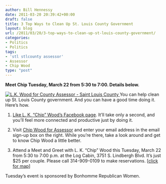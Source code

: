 ```yaml
---
author: Bill Hennessy
date: 2011-03-20 20:39:42+00:00
draft: false
title: 3 Top Ways to Clean Up St. Louis County Government
layout: blog
url: /2011/03/20/3-top-ways-to-clean-up-st-louis-county-government/
categories:
- Politics
- Politics
tags:
- 'stl stlcounty assessor'
- Assessor
- Chip Wood
type: "post"
---
```


**Meet Chip Tuesday, March 22 from 5:30 to 7:00. Details below.**

 

[![L.K. Wood for County Assessor - Saint Louis County](https://hennessysview.com/wp-content/uploads/2011/03/L.K.-Wood-for-County-Assessor-Saint-Louis-County_thumb1.png)
](https://hennessysview.com/wp-content/uploads/2011/03/L.K.-Wood-for-County-Assessor-Saint-Louis-County1.png)You can help clean up St. Louis County government. And you can have a good time doing it. Here’s how.

 

1. [Like L. K. “Chip” Wood’s Facebook page](https://www.facebook.com/pages/LK-Chip-Wood-Jr-Republican-Candidate-for-St-Louis-County-Assessor/139489309442263). It’ll take only a second, and you’ll feel more connected and productive just by doing it. 

 

2. Visit [Chip Wood for Assessor](https://www.chipwoodforassessor.com/index1.html) and enter your email address in the email sign-up box on the right. While you’re there, take a look around and get to know Chip Wood a little better.

 

3. Attend a Meet and Greet with L. K. “Chip” Wood this Tuesday, March 22 from 5:30 to 7:00 p.m. at the Log Cabin, 3751 S. Lindbergh Blvd. It’s just $25 per couple. Please call 314-909-0109 to make reservations. [[click for map](https://goo.gl/maps/VbWS)]

 

Tuesday’s event is sponsored by Bonhomme Republican Women.
